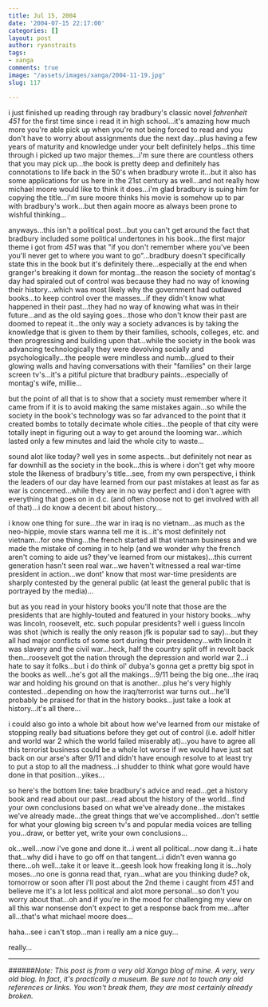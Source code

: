 ```yaml
---
title: Jul 15, 2004
date: '2004-07-15 22:17:00'
categories: []
layout: post
author: ryanstraits
tags:
- xanga
comments: true
image: "/assets/images/xanga/2004-11-19.jpg"
slug: 117

---
```

i just finished up reading through ray bradbury's classic novel <em>fahrenheit 451</em> for the first time since i read it in high school...it's amazing how much more you're able pick up when you're not being forced to read and you don't have to worry about assignments due the next day...plus having a few years of maturity and knowledge under your belt definitely helps...this time through i picked up two major themes...i'm sure there are countless others that you may pick up...the book is pretty deep and definitely has connotations to life back in the 50's when bradbury wrote it...but it also has some applications for us here in the 21st century as well...and not really how michael moore would like to think it does...i'm glad bradbury is suing him for copying the title...i'm sure moore thinks his movie is somehow up to par with bradbury's work...but then again moore as always been prone to wishful thinking...

<!-- break -->

anyways...this isn't a political post...but you can't get around the fact that bradbury included some political undertones in his book...the first major theme i got from <em>451</em> was that "if you don't remember where you've been you'll never get to where you want to go"...bradbury doesn't specifically state this in the book but it's definitely there...especially at the end when granger's breaking it down for montag...the reason the society of montag's day had spiraled out of control was because they had no way of knowing their history...which was most likely why the government had outlawed books...to keep control over the masses...if they didn't know what happened in their past...they had no way of knowing what was in their future...and as the old saying goes...those who don't know their past are doomed to repeat it...the only way a society advances is by taking the knowledge that is given to them by their families, schools, colleges, etc. and then progressing and building upon that...while the society in the book was advancing technologically they were devolving socially and psychologically...the people were mindless and numb...glued to their glowing walls and having conversations with their "families" on their large screen tv's...it's a pitiful picture that bradbury paints...especially of montag's wife, millie...

but the point of all that is to show that a society must remember where it came from if it is to avoid making the same mistakes again...so while the society in the book's technology was so far advanced to the point that it created bombs to totally decimate whole cities...the people of that city were totally inept in figuring out a way to get around the looming war...which lasted only a few minutes and laid the whole city to waste...

sound alot like today? well yes in some aspects...but definitely not near as far downhill as the society in the book...this is where i don't get why moore stole the likeness of bradbury's title...see, from my own perspective, i think the leaders of our day have learned from our past mistakes at least as far as war is concerned...while they are in no way perfect and i don't agree with everything that goes on in d.c. (and often choose not to get involved with all of that)...i do know a decent bit about history...

i know one thing for sure...the war in iraq is no vietnam...as much as the neo-hippie, movie stars wanna tell me it is...it's most definitely not vietnam...for one thing...the french started all that vietnam business and we made the mistake of coming in to help (and we wonder why the french aren't coming to aide us? they've learned from our mistakes)...this current generation hasn't seen real war...we haven't witnessed a real war-time president in action...we dont' know that most war-time presidents are sharply contested by the general public (at least the general public that is portrayed by the media)...

but as you read in your history books you'll note that those are the presidents that are highly-touted and featured in your history books...why was lincoln, roosevelt, etc. such popular presidents? well i guess lincoln was shot (which is really the only reason jfk is popular sad to say)...but they all had major conflicts of some sort during their presidency...with lincoln it was slavery and the civil war...heck, half the country split off in revolt back then...roosevelt got the nation through the depression and world war 2...i hate to say it folks...but i do think ol' dubya's gonna get a pretty big spot in the books as well...he's got all the makings...9/11 being the big one...the iraq war and holding his ground on that is another...plus he's very highly contested...depending on how the iraq/terrorist war turns out...he'll probably be praised for that in the history books...just take a look at history...it's all there...

i could also go into a whole bit about how we've learned from our mistake of stopping really bad situations before they get out of control (i.e. adolf hitler and world war 2 which the world failed miserably at)...you have to agree all this terrorist business could be a whole lot worse if we would have just sat back on our arse's after 9/11 and didn't have enough resolve to at least try to put a stop to all the madness...i shudder to think what gore would have done in that position...yikes...

so here's the bottom line: take bradbury's advice and read...get a history book and read about our past...read about the history of the world...find your own conclusions based on what we've already done...the mistakes we've already made...the great things that we've accomplished...don't settle for what your glowing big screen tv's and popular media voices are telling you...draw, or better yet, write your own conclusions...

ok...well...now i've gone and done it...i went all political...now dang it...i hate that...why did i have to go off on that tangent...i didn't even wanna go there...oh well...take it or leave it...geesh look how freaking long it is...holy moses...no one is gonna read that, ryan...what are you thinking dude? ok, tomorrow or soon after i'll post about the 2nd theme i caught from <em>451</em> and believe me it's a lot less political and alot more personal...so don't you worry about that...oh and if you're in the mood for challenging my view on all this war nonsense don't expect to get a response back from me...after all...that's what michael moore does...

haha...see i can't stop...man i really am a nice guy...

really...

---

######*Note: This post is from a very old Xanga blog of mine. A very, very old blog. In fact, it's practically a museum. Be sure not to touch any old references or links. You won't break them, they are most certainly already broken.*